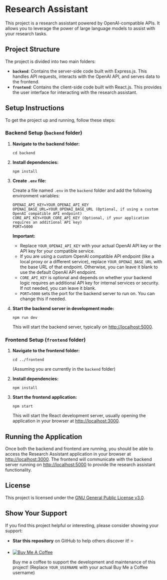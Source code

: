 

Research Assistant
==================

This project is a research assistant powered by OpenAI-compatible APIs. It allows you to leverage the power of large language models to assist with your research tasks.

Project Structure
-----------------

The project is divided into two main folders:

*   **`backend`**: Contains the server-side code built with Express.js. This handles API requests, interacts with the OpenAI API, and serves data to the frontend.
*   **`frontend`**: Contains the client-side code built with React.js. This provides the user interface for interacting with the research assistant.

Setup Instructions
------------------

To get the project up and running, follow these steps:

### Backend Setup (`backend` folder)

1.  **Navigate to the backend folder:**
    
        cd backend
    
2.  **Install dependencies:**
    
        npm install
    
3.  **Create `.env` file:**
    
    Create a file named `.env` in the `backend` folder and add the following environment variables:
    
        OPENAI_API_KEY=YOUR_OPENAI_API_KEY
        OPENAI_BASE_URL=YOUR_OPENAI_BASE_URL (Optional, if using a custom OpenAI compatible API endpoint)
        CORE_API_KEY=YOUR_CORE_API_KEY (Optional, if your application requires an additional API key)
        PORT=5000
        
    
    **Important:**
    
    *   Replace `YOUR_OPENAI_API_KEY` with your actual OpenAI API key or the API key for your compatible service.
    *   If you are using a custom OpenAI compatible API endpoint (like a local proxy or a different service), replace `YOUR_OPENAI_BASE_URL` with the base URL of that endpoint. Otherwise, you can leave it blank to use the default OpenAI API endpoint.
    *   `CORE_API_KEY` is optional and depends on whether your backend logic requires an additional API key for internal services or security. If not needed, you can leave it blank.
    *   `PORT=5000` sets the port for the backend server to run on. You can change this if needed.
4.  **Start the backend server in development mode:**
    
        npm run dev
    
    This will start the backend server, typically on [http://localhost:5000](http://localhost:5000).
    

### Frontend Setup (`frontend` folder)

1.  **Navigate to the frontend folder:**
    
        cd ../frontend
    
    (Assuming you are currently in the `backend` folder)
    
2.  **Install dependencies:**
    
        npm install
    
3.  **Start the frontend application:**
    
        npm start
    
    This will start the React development server, usually opening the application in your browser at [http://localhost:3000](http://localhost:3000).
    

Running the Application
-----------------------

Once both the backend and frontend are running, you should be able to access the Research Assistant application in your browser at [http://localhost:3000](http://localhost:3000). The frontend will communicate with the backend server running on [http://localhost:5000](http://localhost:5000) to provide the research assistant functionality.

License
-------

This project is licensed under the [GNU General Public License v3.0](https://www.gnu.org/licenses/gpl-3.0.en.html).

Show Your Support
-----------------

If you find this project helpful or interesting, please consider showing your support:

*   **Star this repository** on GitHub to help others discover it! ⭐
*   [![Buy Me A Coffee](https://cdn.buymeacoffee.com/buttons/v2/default-yellow.png)](https://www.buymeacoffee.com/AsaBizanjo)
    
    Buy me a coffee to support the development and maintenance of this project! (Replace `YOUR_USERNAME` with your actual Buy Me a Coffee username)